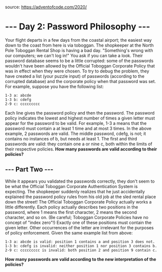 source: https://adventofcode.com/2020/

# --- Day 2: Password Philosophy ---

Your flight departs in a few days from the coastal airport; the easiest way down to the coast from here is via toboggan.
The shopkeeper at the North Pole Toboggan Rental Shop is having a bad day. "Something's wrong with our computers; we can't log in!" You ask if you can take a look.
Their password database seems to be a little corrupted: some of the passwords wouldn't have been allowed by the Official Toboggan Corporate Policy that was in effect when they were chosen.
To try to debug the problem, they have created a list (your puzzle input) of passwords (according to the corrupted database) and the corporate policy when that password was set.
For example, suppose you have the following list:

```
1-3 a: abcde
1-3 b: cdefg
2-9 c: ccccccccc
```

Each line gives the password policy and then the password. The password policy indicates the lowest and highest number of times a given letter must appear for the password to be valid. For example, 1-3 a means that the password must contain a at least 1 time and at most 3 times.
In the above example, 2 passwords are valid. The middle password, cdefg, is not; it contains no instances of b, but needs at least 1. The first and third passwords are valid: they contain one a or nine c, both within the limits of their respective policies.
**How many passwords are valid according to their policies?**


## --- Part Two ---

While it appears you validated the passwords correctly, they don't seem to be what the Official Toboggan Corporate Authentication System is expecting.
The shopkeeper suddenly realizes that he just accidentally explained the password policy rules from his old job at the sled rental place down the street! The Official Toboggan Corporate Policy actually works a little differently.
Each policy actually describes two positions in the password, where 1 means the first character, 2 means the second character, and so on. (Be careful; Toboggan Corporate Policies have no concept of "index zero"!) Exactly one of these positions must contain the given letter. Other occurrences of the letter are irrelevant for the purposes of policy enforcement.
Given the same example list from above:

```
1-3 a: abcde is valid: position 1 contains a and position 3 does not.
1-3 b: cdefg is invalid: neither position 1 nor position 3 contains b.
2-9 c: ccccccccc is invalid: both position 2 and position 9 contain c.
```

**How many passwords are valid according to the new interpretation of the policies?**


